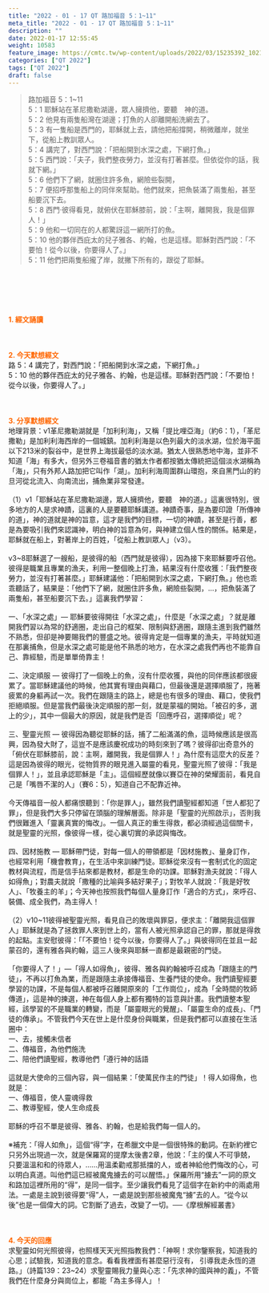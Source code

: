 ```yaml
---
title: "2022 - 01 - 17 QT 路加福音 5：1~11"
meta_title: "2022 - 01 - 17 QT 路加福音 5：1~11"
description: ""
date: 2022-01-17 12:55:45
weight: 10583
feature_image: https://cmtc.tw/wp-content/uploads/2022/03/15235392_10211799862337740_180693556567566654_o-1.webp
categories: ["QT 2022"]
tags: ["QT 2022"]
draft: false
---
```


<blockquote>路加福音 5：1~11<br />
5：1 耶穌站在革尼撒勒湖邊，眾人擁擠他，要聽　神的道。<br />
5：2 他見有兩隻船灣在湖邊；打魚的人卻離開船洗網去了。<br />
5：3 有一隻船是西門的，耶穌就上去，請他把船撐開，稍微離岸，就坐下，從船上教訓眾人。<br />
5：4 講完了，對西門說：「把船開到水深之處，下網打魚。」<br />
5：5 西門說：「夫子，我們整夜勞力，並沒有打著甚麼。但依從你的話，我就下網。」<br />
5：6 他們下了網，就圈住許多魚，網險些裂開，<br />
5：7 便招呼那隻船上的同伴來幫助。他們就來，把魚裝滿了兩隻船，甚至船要沉下去。<br />
5：8 西門‧彼得看見，就俯伏在耶穌膝前，說：「主啊，離開我，我是個罪人！」<br />
5：9 他和一切同在的人都驚訝這一網所打的魚。<br />
5：10 他的夥伴西庇太的兒子雅各、約翰，也是這樣。耶穌對西門說：「不要怕！從今以後，你要得人了。」<br />
5：11 他們把兩隻船攏了岸，就撇下所有的，跟從了耶穌。</blockquote><br />
&nbsp;<br />
<br />
&nbsp;<br />
<br />
<span style="color: #ff6600;"><strong>1. </strong><strong>經文誦讀</strong></span><br />
<br />
<span style="color: #ff6600;"><strong> </strong></span><br />
<br />
<span style="color: #ff6600;"><strong>2. 今天默想</strong><strong>經文<br />
</strong></span>路 5：4 講完了，對西門說：「把船開到水深之處，下網打魚。」<br />
5：10 他的夥伴西庇太的兒子雅各、約翰，也是這樣。耶穌對西門說：「不要怕！從今以後，你要得人了。」<br />
<br />
&nbsp;<br />
<br />
<span style="color: #ff6600;"><strong>3. 分享默想經文<br />
</strong></span>地理背景：v1革尼撒勒湖就是「加利利海」，又稱「提比哩亞海」（約6：1），「革尼撒勒」是加利利海西岸的一個城鎮。加利利海是以色列最大的淡水湖，位於海平面以下213米的裂谷中，是世界上海拔最低的淡水湖。猶太人很熟悉地中海，並非不知道「海」有多大，但另外三卷福音書的猶太作者都按猶太傳統把這個淡水湖稱為「海」，只有外邦人路加把它叫作「湖」。加利利海周圍群山環抱，來自黑門山的約旦河從北流入、向南流出，捕魚業非常發達。<br />
<br />
（1）v1「耶穌站在革尼撒勒湖邊，眾人擁擠他，要聽　神的道。」這裏很特別，很多地方的人是求神蹟，這裏的人是要聽耶穌講道。神蹟奇事，是為要印證「所傳神的道」，神的道就是神的旨意，這才是我們的目標，一切的神蹟，甚至是行善，都是為要吸引我們來認識神，明白神的旨意為何，與神建立個人性的關係。結果是，耶穌就在船上，對著岸上的百姓，「從船上教訓眾人」（v3）。<br />
<br />
v3~8耶穌選了一艘船，是彼得的船（西門就是彼得），因為接下來耶穌要呼召他。彼得是職業且專業的漁夫，利用一整個晚上打漁，結果沒有什麼收獲：「我們整夜勞力，並沒有打著甚麼。」耶穌建議他：「把船開到水深之處，下網打魚。」他也乖乖聽話了，結果是：「他們下了網，就圈住許多魚，網險些裂開，…，把魚裝滿了兩隻船，甚至船要沉下去。」這裏我們學習：<br />
<br />
一、「水深之處」— 耶穌要彼得開往「水深之處」，什麼是「水深之處」？就是離開我們習以為常的舒適圈，走出自己的框架、限制與舒適圈，跟隨主進到我們雖然不熟悉，但卻是神要賜我們的豐盛之地。彼得肯定是一個專業的漁夫，平時就知道在那裏捕魚，但是水深之處可能是他不熟悉的地方，在水深之處我們再也不能靠自己、靠經驗，而是單單倚靠主！<br />
<br />
二、決定順服 — 彼得打了一個晚上的魚，沒有什麼收獲，與他的同伴應該都很疲累了。當耶穌建議他的時候，他其實有理由與藉口，但最後還是選擇順服了，拖著疲累的身軀再試一次。我們在跟隨主的路上，總是也有很多的理由、藉口，使我們拒絕順服。但是當我們最後決定順服的那一刻，就是蒙福的開始。「被召的多，選上的少」，其中一個最大的原因，就是我們是否「回應呼召，選擇順從」呢？<br />
<br />
三、聖靈光照 — 彼得因為聽從耶穌的話，捕了二船滿滿的魚，這時候應該是很高興，因為發大財了，這豈不是應該慶祝成功的時刻來到了嗎？彼得卻出奇意外的「俯伏在耶穌膝前，說：主啊，離開我，我是個罪人！」為什麼有這麼大的反差？這是因為彼得的眼光，從物質界的眼見進入屬靈的看見，聖靈光照了彼得：「我是個罪人！」，並且承認耶穌是「主」。這個經歷就像以賽亞在神的榮耀面前，看見自己是「嘴唇不潔的人」（賽6：5），知道自己不配靠近神。<br />
<br />
今天傳福音一般人都痛恨聽到：「你是罪人」，雖然我們讀聖經都知道「世人都犯了罪」，但是我們大多只停留在頭腦的理解層面。除非是「聖靈的光照啟示」，否則我們很難進入「靈裏真實的悔改」。一個人真正的重生得救，都必須經過這個關卡，就是聖靈的光照，像彼得一樣，從心裏切實的承認與悔改。<br />
<br />
四、因材施教 — 耶穌帶門徒，對每一個人的帶領都是「因材施教」、量身訂作，也經常利用「機會教育」，在生活中來訓練門徒。耶穌從來沒有一套制式化的固定教材與流程，而是信手拈來都是教材，都是生命的功課。耶穌對漁夫就說：「得人如得魚」；對農夫就說「撒種的比喻與多結好果子」；對牧羊人就說：「我是好牧人」、「牧養主的羊」；今天神也按照我們每個人量身訂作「適合的方式」，來呼召、裝備、成全我們，為主得人！<br />
<br />
（2）v10~11彼得被聖靈光照，看見自己的敗壞與罪惡，便求主：「離開我這個罪人」耶穌就是為了拯救罪人來到世上的，當有人被光照承認自己的罪，那就是得救的起點。主安慰彼得：「「不要怕！從今以後，你要得人了。」與彼得同在並且一起蒙召的，還有雅各與約翰，這三人後來與耶穌一直都是最親密的門徒。<br />
<br />
「你要得人了！」—「得人如得魚」，彼得、雅各與約翰被呼召成為「跟隨主的門徒」，不再以打魚為業，而是跟隨主承接傳福音、生養門徒的使命。我們讀聖經要學習的功課，不是每個人都被呼召離開原來的「工作崗位」，成為「全時間的牧師傳道」，這是神的揀選，神在每個人身上都有獨特的旨意與計畫。我們讀整本聖經，該學習的不是職業的轉變，而是「屬靈眼光的覺醒」、「屬靈生命的成長」、「門徒的傳承」。不管我們今天在世上是什麼身份與職業，但是我們都可以直接在生活圈中：<br />
一、去，接觸未信者<br />
二、傳福音，為他們施洗<br />
二、陪他們讀聖經，教導他們「遵行神的話語<br />
<br />
這就是大使命的三個內容，與一個結果：「使萬民作主的門徒」！得人如得魚，也就是：<br />
一、傳福音，使人靈魂得救<br />
二、教導聖經，使人生命成長<br />
<br />
耶穌的呼召不單是彼得、雅各、約翰，也是給我們每一個人的。<br />
<br />
※補充：「得人如魚」，這個“得”字，在希臘文中是一個很特殊的動詞。在新約裡它只另外出現過一次，就是保羅寫的提摩太後書2章，他說：「主的僕人不可爭兢，只要溫溫和和的待眾人，……用溫柔勸戒那抵擋的人，或者神給他們悔改的心，可以明白真道。叫他們這已經被魔鬼擄去的可以醒悟。」保羅所用“擄去”一詞的原文和路加這裡所用的“得”，是同一個字。至少讓我們看見了這個字在新約中的兩處用法。一處是主說到彼得要“得”人，一處是說到那些被魔鬼“擄”去的人。“從今以後”也是一個偉大的詞。它割斷了過去，改變了一切。──《摩根解經叢書》<br />
<br />
&nbsp;<br />
<br />
<span style="color: #ff6600;"><strong>4. 今天的回應<br />
</strong></span>求聖靈如何光照彼得，也照樣天天光照指教我們：「神啊！求你鑒察我，知道我的心思；試驗我，知道我的意念。看看我裡面有甚麼惡行沒有， 引導我走永恆的道路。」（詩篇139：23~24）求聖靈賜我力量與心志：「先求神的國與神的義」，不管我們在什麼身分與崗位上，都能「為主多得人」！<br />
<br />
&nbsp;
        